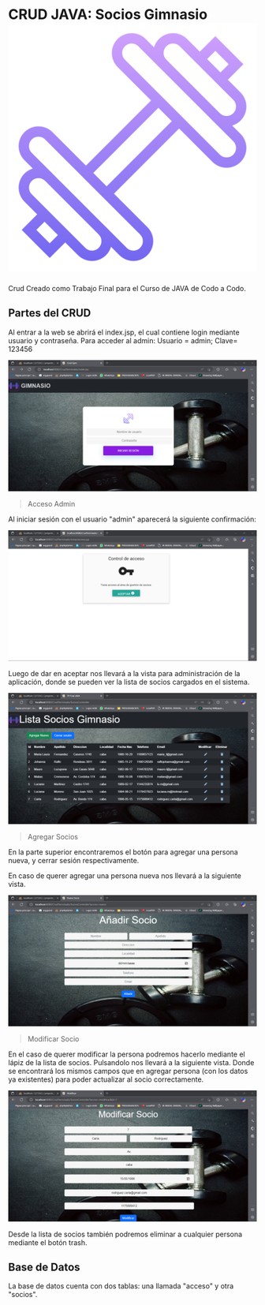 # CRUD JAVA: Socios Gimnasio    <img src="images_github/mancuerna.png" alt="">

Crud Creado como Trabajo Final para el Curso de JAVA de Codo a Codo.

## Partes del CRUD

Al entrar a la web se abrirá el index.jsp, el cual contiene login mediante usuario y contraseña. Para acceder al admin: 
Usuario = admin; 
Clave= 123456

<img src="images_github/crud_1.png" alt="">

> Acceso Admin

Al iniciar sesión con el usuario "admin" aparecerá la siguiente confirmación:
 
 <img src="images_github/crud_inicio.png" alt="">
 
Luego de dar en aceptar nos llevará a la vista para administración de la aplicación, donde se pueden ver la lista de socios cargados en el sistema.

<img src="images_github/crud_2.png" alt="">

> Agregar Socios

En la parte superior encontraremos el botón para agregar una persona nueva, y cerrar sesión respectivamente.

En caso de querer agregar una persona nueva nos llevará a la siguiente vista.

<img src="images_github/crud_3.png" alt="">

> Modificar Socio

En el caso de querer modificar la persona podremos hacerlo mediante el lápiz de la lista de socios. Pulsandolo nos llevará a la siguiente vista.
Donde se encontrará los mismos campos que en agregar persona (con los datos ya existentes) para poder actualizar al socio correctamente.

<img src="images_github/crud_4.png" alt="">

Desde la lista de socios también podremos eliminar a cualquier persona mediante el botón trash.

## Base de Datos
La base de datos cuenta con dos tablas: una llamada "acceso" y otra "socios".
